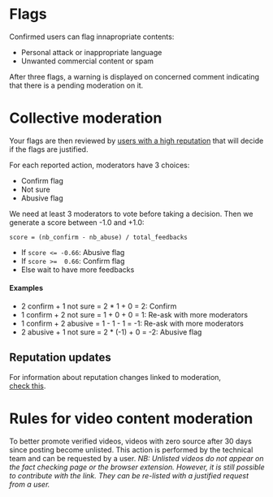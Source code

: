 # Flags

Confirmed users can flag innapropriate contents:

* Personal attack or inappropriate language
* Unwanted commercial content or spam

After three flags, a warning is displayed on concerned comment indicating that
there is a pending moderation on it.

# Collective moderation

Your flags are then reviewed by [users with a high reputation](/help/privileges) 
that will decide if the flags are justified.

For each reported action, moderators have 3 choices:

* Confirm flag
* Not sure
* Abusive flag

We need at least 3 moderators to vote before taking a decision.
Then we generate a score between -1.0 and +1.0:

```
score = (nb_confirm - nb_abuse) / total_feedbacks
```


* If `score <= -0.66`: Abusive flag 
* If `score >=  0.66`: Confirm flag 
* Else wait to have more feedbacks 

#### Examples

* 2 confirm + 1 not sure = 2 * 1 + 0 = 2: Confirm
* 1 confirm + 2 not sure = 1 + 0 + 0 = 1: Re-ask with more moderators
* 1 confirm + 2 abusive = 1 - 1 - 1 = -1: Re-ask with more moderators
* 2 abusive + 1 not sure = 2 * (-1) + 0 = -2: Abusive flag

## Reputation updates

For information about reputation changes linked to moderation,  
[check this](/help/reputation).

# Rules for video content moderation

To better promote verified videos, videos with zero source after 30 days since posting become unlisted. This action is performed by the technical team and can be requested by a user.
_NB: Unlisted videos do not appear on the fact checking page or the browser extension. However, it is still possible to contribute with the link. They can be re-listed with a justified request from a user._
